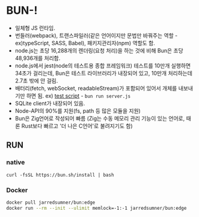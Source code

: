# BUN-!

- 일체형 JS 런타임.
- 번들러(webpack), 트랜스파일러(같은 언어이지만 문법만 바꿔주는 역할 - ex)typeScript, SASS, Babel), 패키지관리자(npm) 역할도 함.
- node.js는 초당 16,288개의 렌더링(요청 처리)을 하는 것에 비해 Bun은 초당 48,936개를 처리함.
- node.js에서 jest(node의 테스트용 종합 프레임워크) 테스트를 10만개 실행하면 34초가 걸리는데, Bun은 테스트 라이브러리가 내장되어 있고, 10만개 처리하는데 2.7초 밖에 안 걸림.
- 배터리(fetch, webSocket, readableStream)가 포함되어 있어서 개체를 내보내기만 하면 됨. ex) [test script](./server.js) - `bun run server.js`
- SQLite client가 내장되어 있음.
- Node-API의 90%를 지원(fs, path 등 많은 모듈을 지원)
- Bun은 Zig언어로 작성되어 빠름 (Zig는 수동 메모리 관리 기능이 있는 언어로, 때론 Rust보다 빠르고 '더 나은 C언어'로 불려지기도 함)

## RUN

### native

`curl -fsSL https://bun.sh/install | bash`

### Docker

```sh
docker pull jarredsumner/bun:edge
docker run --rm --init --ulimit memlock=-1:-1 jarredsumner/bun:edge
```
